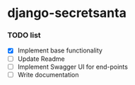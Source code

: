 # django-secretsanta

### TODO list

- [X] Implement base functionality 
- [ ] Update Readme
- [ ] Implement Swagger UI for end-points
- [ ] Write documentation
